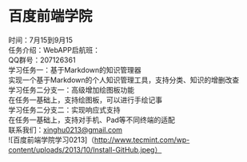 #  百度前端学院
时间：7月15到9月15<br/>
任务介绍：WebAPP启航班：<br/>
QQ群号：207126361<br/>
学习任务一：基于Markdown的知识管理器<br/>
实现一个基于Markdown的个人知识管理工具，支持分类、知识的增删改查<br/>
学习任务二分支一：高级增加绘图板功能<br/>
在任务一基础上，支持绘图板，可以进行手绘记事<br/>
学习任务二分支二：实现响应式支持<br/>
在任务一基础上，支持对手机、Pad等不同终端的适配<br/>
联系我们：xinghu0213@gmail.com<br/>
![百度前端学院学习0213]（http://www.tecmint.com/wp-content/uploads/2013/10/Install-GitHub.jpeg）
